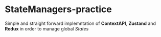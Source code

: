 # StateManagers-practice

Simple and straight forward implemntation of **ContextAPI**, **Zustand** and **Redux** in order to manage global *States*
